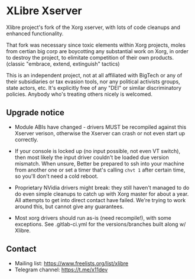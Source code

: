 XLibre Xserver
===============

Xlibre project's fork of the Xorg xserver, with lots of code cleanups
and enhanced functionality.

That fork was necessary since toxic elements within Xorg projects, moles
from certian big corp are boycotting any substantial work on Xorg, in order
to destroy the project, to elimitate competition of their own products.
(classic "embrace, extend, extinguish" tactics)

This is an independent project, not at all affiliated with BigTech or any
of their subsidiaries or tax evasion tools, nor any political activists
groups, state actors, etc. It's explicitly free of any "DEI" or similar
discriminatory policies. Anybody who's treating others nicely is welcomed.


Upgrade notice
--------------

* Module ABIs have changed - drivers MUST be recompiled against this Xserver
  verison, otherwise the Xserver can crash or not even start up correctly.

* If your console is locked up (no input possible, not even VT switch), then
  most likely the input driver couldn't be loaded due version mismatch.
  When unsure, Better be prepared to ssh into your machine from another one
  or set a timer that's calling `chvt 1` after certain time, so you'll don't
  need a cold reboot.

* Proprietary NVidia drivers might break: they still haven't managed to do
  do even simple cleanups to catch up with Xorg master for about a year.
  All attempts to get into direct contact have failed. We're trying to work
  around this, but cannot give any guarantees.

* Most xorg drivers should run as-is (need recompile!), with some exceptions.
  See .gitlab-ci.yml for the versions/branches built along w/ Xlibre.


Contact
-------

* Mailing list: https://www.freelists.org/list/xlibre
* Telegram channel: https://t.me/x11dev

